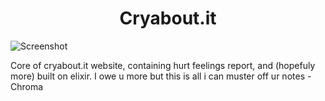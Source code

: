 <h1 align="center">Cryabout.it</h1>

![Screenshot](https://raw.githubusercontent.com/NemesisBoop/Cryabout.it/main/banner-fixed.png)

Core of cryabout.it website, containing hurt feelings report, and (hopefuly more) built on elixir.
I owe u more but this is all i can muster off ur notes -Chroma
